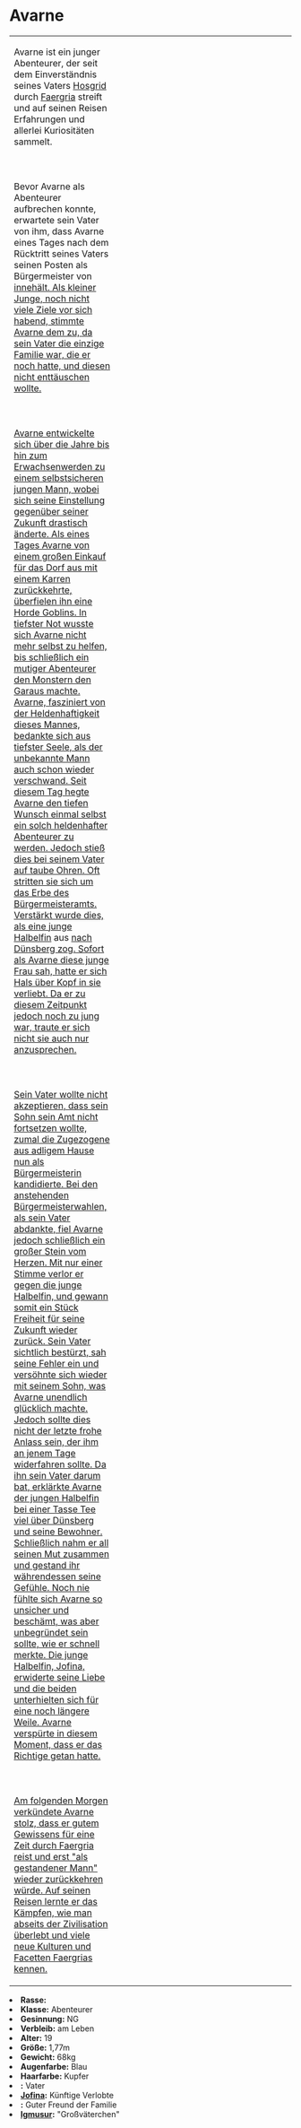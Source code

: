 # Avarne

<primary-label ref="npc"/>

<secondary-label ref="faergria"/>

<secondary-label ref="thaugrien"/>

<secondary-label ref="justicia"/>

<table>
<tr><td>
<p>
Avarne ist ein junger Abenteurer, der seit dem Einverständnis seines Vaters <a href="Hosgrid.md">Hosgrid</a> durch
<a href="Faergria.md">Faergria</a> streift und auf seinen Reisen Erfahrungen und allerlei Kuriositäten sammelt.
<br></br><br></br>
Bevor Avarne als Abenteurer aufbrechen konnte, erwartete sein Vater von ihm, dass Avarne eines Tages nach dem
Rücktritt seines Vaters seinen Posten als Bürgermeister von <a href="Duensberg.md"/> innehält.
Als kleiner Junge, noch nicht viele Ziele vor sich habend, stimmte Avarne dem zu, da sein Vater die einzige Familie war,
die er noch hatte, und diesen nicht enttäuschen wollte.
<br></br><br></br>
Avarne entwickelte sich über die Jahre bis hin zum
Erwachsenwerden zu einem selbstsicheren jungen Mann, wobei sich seine Einstellung gegenüber seiner Zukunft drastisch
änderte. Als eines Tages Avarne von einem großen Einkauf für das Dorf aus
<a href="Grenbrock.md"/> mit einem Karren zurückkehrte, überfielen ihn eine Horde Goblins.
In tiefster Not wusste sich Avarne nicht mehr selbst zu helfen, bis schließlich ein mutiger Abenteurer den Monstern
den Garaus machte. Avarne, fasziniert von der Heldenhaftigkeit dieses Mannes, bedankte sich aus tiefster Seele, als
der unbekannte Mann auch schon wieder verschwand. Seit diesem Tag hegte Avarne den tiefen Wunsch einmal selbst ein
solch heldenhafter Abenteurer zu werden. Jedoch stieß dies bei seinem Vater auf taube Ohren. Oft stritten sie sich
um das Erbe des Bürgermeisteramts. Verstärkt wurde dies, als eine <a href="Jofina.md">junge Halbelfin</a> aus
<a href="Aegir.md"/> nach Dünsberg zog. Sofort als Avarne diese junge Frau sah, hatte er sich
Hals über Kopf in sie verliebt. Da er zu diesem Zeitpunkt jedoch noch zu jung war, traute er sich nicht sie auch nur
anzusprechen. 
<br></br><br></br>
Sein Vater wollte nicht akzeptieren, dass sein Sohn sein Amt nicht fortsetzen wollte, zumal die Zugezogene aus adligem
Hause nun als Bürgermeisterin kandidierte. Bei den anstehenden Bürgermeisterwahlen, als sein Vater abdankte, fiel
Avarne jedoch schließlich ein großer Stein vom Herzen. Mit nur einer Stimme verlor er gegen die junge Halbelfin, und
gewann somit ein Stück Freiheit für seine Zukunft wieder zurück. Sein Vater sichtlich bestürzt, sah seine Fehler ein
und versöhnte sich wieder mit seinem Sohn, was Avarne unendlich glücklich machte. Jedoch sollte dies nicht der letzte
frohe Anlass sein, der ihm an jenem Tage widerfahren sollte. Da ihn sein Vater darum bat, erklärkte Avarne der jungen
Halbelfin bei einer Tasse Tee viel über Dünsberg und seine Bewohner. Schließlich nahm er all seinen Mut zusammen und
gestand ihr währendessen seine Gefühle. Noch nie fühlte sich Avarne so unsicher und beschämt, was aber unbegründet sein
sollte, wie er schnell merkte. Die junge Halbelfin, Jofina, erwiderte seine Liebe und die beiden unterhielten sich für
eine noch längere Weile. Avarne verspürte in diesem Moment, dass er das Richtige getan hatte.
<br></br><br></br>
Am folgenden Morgen verkündete Avarne stolz, dass er gutem Gewissens für eine Zeit durch Faergria reist und erst "als
gestandener Mann" wieder zurückkehren würde. Auf seinen Reisen lernte er das Kämpfen, wie man abseits der Zivilisation
überlebt und viele neue Kulturen und Facetten Faergrias kennen.
</p>

</td><td width="300">
<!-- Edit here -->
<img src="avarne.png" alt="" />
</td></tr>
</table>

<procedure title="Allgemeine Informationen">
<list columns="2">
<li><b>Rasse:</b> <a href="Folks.md" anchor="menschen"></a></li>
<li><b>Klasse:</b> Abenteurer</li>
<li><b>Gesinnung:</b> NG</li>
<li><b>Verbleib:</b> am Leben</li>
</list>
</procedure>

<procedure title="Aussehen">
<list columns="3">
<li><b>Alter:</b> 19</li>
<li><b>Größe:</b> 1,77m</li>
<li><b>Gewicht:</b> 68kg</li>
<li><b>Augenfarbe:</b> Blau</li>
<li><b>Haarfarbe:</b> Kupfer</li>
</list>
</procedure>

<procedure title="Beziehungen">
<list columns="2">
<li><b><a href="Hosgrid.md"></a>:</b> Vater</li>
<li><b><a href="Jofina.md">Jofina</a>:</b> Künftige Verlobte</li>
<li><b><a href="Burdig.md"></a>:</b> Guter Freund der Familie</li>
<li><b><a href="Igmusur.md">Igmusur</a>:</b> "Großväterchen"</li>
</list>
</procedure>

<!--
## Notizen

- **Ziele:** 
- **Geheimnisse:** 
-->